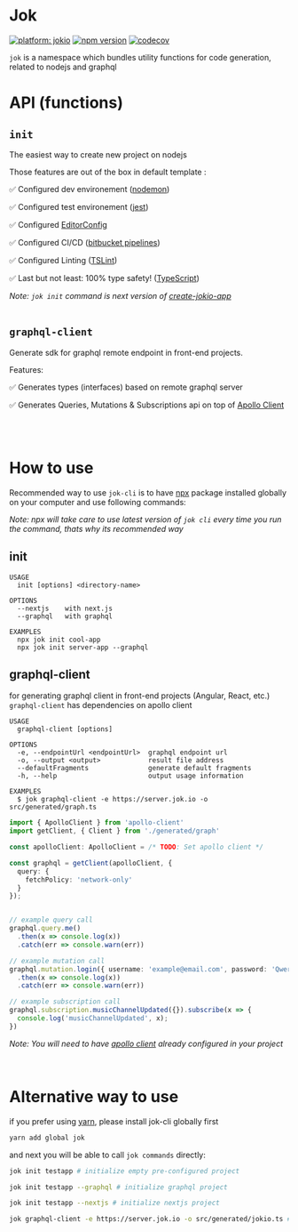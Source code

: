 
# Jok 
[![platform: jokio](https://img.shields.io/badge/platform-%F0%9F%83%8F%20jok-44cc11.svg)](https://github.com/jokio/jok-cli)
[![npm version](https://badge.fury.io/js/jok.svg)](https://badge.fury.io/js/jok)
[![codecov](https://codecov.io/gh/jokio/jok-cli/branch/master/graph/badge.svg)](https://codecov.io/gh/jokio/jok-cli)

`jok` is a namespace which bundles utility functions for code generation, related to nodejs and graphql


# API (functions)

## `init`
The easiest way to create new project on nodejs

Those features are out of the box in default template :

✅ Configured dev environement ([nodemon](https://github.com/remy/nodemon))

✅ Configured test environement ([jest](https://github.com/facebook/jest))

✅ Configured [EditorConfig](https://github.com/editorconfig/editorconfig)

✅ Configured CI/CD ([bitbucket pipelines](https://bitbucket.org/product/features/pipelines))

✅ Configured Linting ([TSLint](https://github.com/palantir/tslint))

✅ Last but not least: 100% type safety! ([TypeScript](https://github.com/Microsoft/TypeScript))



_Note: `jok init` command is next version of [create-jokio-app](https://github.com/jokio/create-jokio-app)_
<br/>
<br/>

## `graphql-client`
Generate sdk for graphql remote endpoint in front-end projects.

Features:

✅ Generates types (interfaces) based on remote graphql server

✅ Generates Queries, Mutations & Subscriptions api on top of [Apollo Client](https://github.com/apollographql/apollo-client)

<br/>
<br/>

# How to use
Recommended way to use `jok-cli` is to have [npx](https://github.com/zkat/npx) package installed globally on your computer and use following commands:

_Note: npx will take care to use latest version of `jok cli` every time you run the command, thats why its recommended way_

## init

```
USAGE
  init [options] <directory-name>

OPTIONS
  --nextjs    with next.js
  --graphql   with graphql

EXAMPLES
  npx jok init cool-app
  npx jok init server-app --graphql
```


## graphql-client
for generating graphql client in front-end projects (Angular, React, etc.) `graphql-client` has dependencies on apollo client
```
USAGE
  graphql-client [options]

OPTIONS
  -e, --endpointUrl <endpointUrl>  graphql endpoint url
  -o, --output <output>            result file address
  --defaultFragments               generate default fragments
  -h, --help                       output usage information

EXAMPLES
  $ jok graphql-client -e https://server.jok.io -o src/generated/graph.ts
```

```ts
import { ApolloClient } from 'apollo-client'
import getClient, { Client } from './generated/graph'

const apolloClient: ApolloClient = /* TODO: Set apollo client */

const graphql = getClient(apolloClient, {
  query: {
    fetchPolicy: 'network-only'
  }
});


// example query call
graphql.query.me()
  .then(x => console.log(x))
  .catch(err => console.warn(err))

// example mutation call
graphql.mutation.login({ username: 'example@email.com',	password: 'Qwer!234' })
  .then(x => console.log(x))
  .catch(err => console.warn(err))

// example subscription call
graphql.subscription.musicChannelUpdated({}).subscribe(x => {
  console.log('musicChannelUpdated', x);
})

```
_Note: You will need to have [apollo client](https://github.com/apollographql/apollo-client) already configured in your project_

<br/>

# Alternative way to use
if you prefer using [yarn](https://github.com/yarnpkg/yarn), please install jok-cli globally first
```bash
yarn add global jok
```
and next you will be able to call `jok commands` directly:
```bash
jok init testapp # initialize empty pre-configured project

jok init testapp --graphql # initialize graphql project

jok init testapp --nextjs # initialize nextjs project
```

```bash
jok graphql-client -e https://server.jok.io -o src/generated/jokio.ts # generate proxy client for remote url
```

